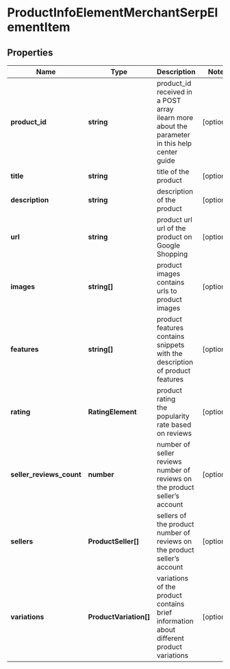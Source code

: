 # ProductInfoElementMerchantSerpElementItem

## Properties

| Name | Type | Description | Notes |
|------------ | ------------- | ------------- | -------------|
**product_id** | **string** | product_id received in a POST array<br>ilearn more about the parameter in this help center guide |[optional]|
**title** | **string** | title of the product |[optional]|
**description** | **string** | description of the product |[optional]|
**url** | **string** | product url<br>url of the product on Google Shopping |[optional]|
**images** | **string[]** | product images<br>contains urls to product images |[optional]|
**features** | **string[]** | product features<br>contains snippets with the description of product features |[optional]|
**rating** | **RatingElement** | product rating <br>the popularity rate based on reviews |[optional]|
**seller_reviews_count** | **number** | number of seller reviews<br>number of reviews on the product seller’s account |[optional]|
**sellers** | **ProductSeller[]** | sellers of the product<br>number of reviews on the product seller’s account |[optional]|
**variations** | **ProductVariation[]** | variations of the product<br>contains brief information about different product variations |[optional]|